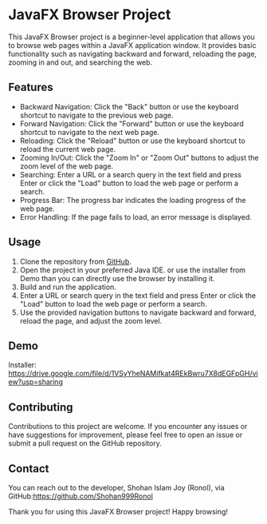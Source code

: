 # JavaFX Browser Project

This JavaFX Browser project is a beginner-level application that allows you to browse web pages within a JavaFX application window. It provides basic functionality such as navigating backward and forward, reloading the page, zooming in and out, and searching the web.

## Features

- Backward Navigation: Click the "Back" button or use the keyboard shortcut to navigate to the previous web page.
- Forward Navigation: Click the "Forward" button or use the keyboard shortcut to navigate to the next web page.
- Reloading: Click the "Reload" button or use the keyboard shortcut to reload the current web page.
- Zooming In/Out: Click the "Zoom In" or "Zoom Out" buttons to adjust the zoom level of the web page.
- Searching: Enter a URL or a search query in the text field and press Enter or click the "Load" button to load the web page or perform a search.
- Progress Bar: The progress bar indicates the loading progress of the web page.
- Error Handling: If the page fails to load, an error message is displayed.

## Usage

1. Clone the repository from [GitHub](https://github.com/Shohan999Ronol/Browser_with_javaFX).
2. Open the project in your preferred Java IDE. or use the installer from Demo than you can directly use the browser by installing it.
3. Build and run the application.
4. Enter a URL or search query in the text field and press Enter or click the "Load" button to load the web page or perform a search.
5. Use the provided navigation buttons to navigate backward and forward, reload the page, and adjust the zoom level.

## Demo
Installer: https://drive.google.com/file/d/1VSyYheNAMifkat4REkBwru7X8dEGFpGH/view?usp=sharing



## Contributing

Contributions to this project are welcome. If you encounter any issues or have suggestions for improvement, please feel free to open an issue or submit a pull request on the GitHub repository.


## Contact

You can reach out to the developer, Shohan Islam Joy (Ronol), via GitHub:https://github.com/Shohan999Ronol

Thank you for using this JavaFX Browser project! Happy browsing!
